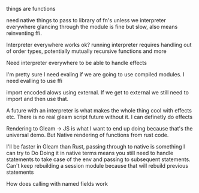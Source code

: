 things are functions

need native things to pass to library of fn's unless we interpreter everywhere
glancing through the module is fine but slow, also means reinventing ffi.

Interpreter everywhere works ok?
running interpreter requires handling out of order types, potentially mutually recursive functions and more

Need interpreter everywhere to be able to handle effects

I'm pretty sure I need evaling if we are going to use compiled modules. 
I need evalling to use ffi

import encoded alows using external. If we get to external we still need to import and then use that.

A future with an interpreter is what makes the whole thing cool with effects etc. There is no real gleam script future without it. I can definetly do effects

Rendering to Gleam -> JS is what I want to end up doing because that's the universal demo. But
Native rendering of functions from rust code.

I'll be faster in Gleam than Rust, passing through to native is something I can try to Do
Doing it in native terms means you still need to handle statements to take case of the env and passing to subsequent statements.
Can't keep rebuilding a session module because that will rebuild previous statements

How does calling with named fields work

